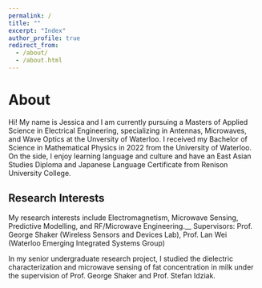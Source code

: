 ```yaml
---
permalink: /
title: ""
excerpt: "Index"
author_profile: true
redirect_from: 
  - /about/
  - /about.html
---
```


About
=====

Hi!  My name is Jessica and I am currently pursuing a Masters of Applied Science in Electrical Engineering, specializing in Antennas, Microwaves, and Wave Optics at the Unversity of Waterloo.  I received my Bachelor of Science in Mathematical Physics in 2022 from the University of Waterloo.  On the side, I enjoy learning language and culture and have an East Asian Studies Diploma and Japanese Language Certificate from Renison University College.


## Research Interests

My research interests include Electromagnetism, Microwave Sensing, Predictive Modelling, and RF/Microwave Engineering.__
Supervisors:  Prof. George Shaker (Wireless Sensors and Devices Lab), Prof. Lan Wei (Waterloo Emerging Integrated Systems Group)

In my senior undergraduate research project, I studied the dielectric characterization and microwave sensing of fat concentration in milk under the supervision of Prof. George Shaker and Prof. Stefan Idziak.
